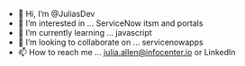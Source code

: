- 👋 Hi, I’m @JuliasDev
- 👀 I’m interested in ... ServiceNow itsm and portals
- 🌱 I’m currently learning ... javascript
- 💞️ I’m looking to collaborate on ... servicenowapps
- 📫 How to reach me ... julia.allen@infocenter.io or LinkedIn

<!---
JuliasDev/JuliasDev is a ✨ special ✨ repository because its `README.md` (this file) appears on your GitHub profile.
You can click the Preview link to take a look at your changes.
--->
